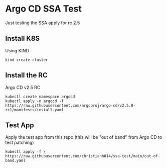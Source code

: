 # Argo CD SSA Test

Just testing the SSA apply for rc 2.5

## Install K8S

Using KIND

```shell
kind create cluster
```

## Install the RC

Argo CD v2.5 RC

```shell
kubectl create namespace argocd
kubectl apply -n argocd -f https://raw.githubusercontent.com/argoproj/argo-cd/v2.5.0-rc1/manifests/install.yaml
```

## Test App

Apply the test app from this repo (this will be "out of band" from Argo CD to test patching)

```shell
kubectl apply -f \
https://raw.githubusercontent.com/christianh814/ssa-test/main/out-of-band.yaml
```
